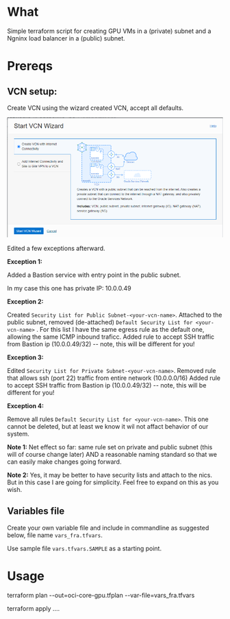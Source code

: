 
# What

Simple terraform script for creating GPU VMs in a (private) subnet and a Ngninx load balancer in a (public) subnet.  

# Prereqs

## VCN setup: 

Create VCN using the wizard created VCN, accept all defaults. 

![](doc/VCN_wizard.png)

Edited a few exceptions afterward. 

**Exception 1:** 

Added a Bastion service with entry point in the public subnet. 

In my case this one has private IP: 10.0.0.49

**Exception 2:** 

Created `Security List for Public Subnet-<your-vcn-name>`.
Attached to the public subnet, removed (de-attached) `Default Security List for <your-vcn-name>` . 
For this list I have the same egress rule as the default one, allowing the same ICMP inbound traficc.
Added rule to accept SSH traffic from Bastion ip (10.0.0.49/32) -- note, this will be different for you! 

**Exception 3:**

Edited `Security List for Private Subnet-<your-vcn-name>`.
Removed rule that allows ssh (port 22) traffic from entire network (10.0.0.0/16) 
Added rule to accept SSH traffic from Bastion ip (10.0.0.49/32) -- note, this will be different for you! 

**Exception 4:**

Remove all rules `Default Security List for <your-vcn-name>`.
This one cannot be deleted, but at least we know it wil not affact behavior of our system. 

**Note 1:** 
Net effect so far: same rule set on private and public subnet (this will of course change later) 
AND a reasonable naming standard so that we can easily make changes going forward. 

**Note 2:**
Yes, it may be better to have security lists and attach to the nics. 
But in this case I are going for simplicity. 
Feel free to expand on this as you wish.

## Variables file

Create your own variable file and include in commandline as suggested below, file name `vars_fra.tfvars`. 

Use sample file `vars.tfvars.SAMPLE` as a starting point.  

# Usage

terraform plan --out=oci-core-gpu.tfplan --var-file=vars_fra.tfvars

terraform apply ....
